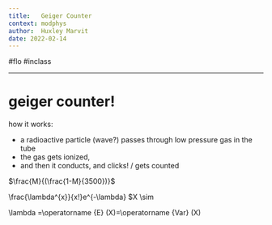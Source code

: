 ```yaml
---
title:   Geiger Counter
context: modphys
author:  Huxley Marvit
date: 2022-02-14
---
```


#flo  #inclass 

***

# geiger counter!
 
 how it works:
- a radioactive particle (wave?) passes through low pressure gas in the tube
- the gas gets ionized, 
- and then it conducts, and clicks! / gets counted


$\frac{M}{(\frac{1-M}{3500})}$


\frac{\lambda^{x}}{x!}e^{-\lambda}
$X \sim 	


\lambda =\operatorname {E} (X)=\operatorname {Var} (X)
